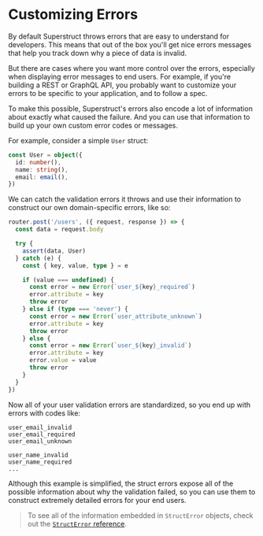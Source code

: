 # Customizing Errors

By default Superstruct throws errors that are easy to understand for developers. This means that out of the box you'll get nice errors messages that help you track down why a piece of data is invalid.

But there are cases where you want more control over the errors, especially when displaying error messages to end users. For example, if you're building a REST or GraphQL API, you probably want to customize your errors to be specific to your application, and to follow a spec.

To make this possible, Superstruct's errors also encode a lot of information about exactly what caused the failure. And you can use that information to build up your own custom error codes or messages.

For example, consider a simple `User` struct:

```ts
const User = object({
  id: number(),
  name: string(),
  email: email(),
})
```

We can catch the validation errors it throws and use their information to construct our own domain-specific errors, like so:

```ts
router.post('/users', ({ request, response }) => {
  const data = request.body

  try {
    assert(data, User)
  } catch (e) {
    const { key, value, type } = e

    if (value === undefined) {
      const error = new Error(`user_${key}_required`)
      error.attribute = key
      throw error
    } else if (type === 'never') {
      const error = new Error(`user_attribute_unknown`)
      error.attribute = key
      throw error
    } else {
      const error = new Error(`user_${key}_invalid`)
      error.attribute = key
      error.value = value
      throw error
    }
  }
})
```

Now all of your user validation errors are standardized, so you end up with errors with codes like:

```
user_email_invalid
user_email_required
user_email_unknown

user_name_invalid
user_name_required
...
```

Although this example is simplified, the struct errors expose all of the possible information about why the validation failed, so you can use them to construct extremely detailed errors for your end users.

> To see all of the information embedded in `StructError` objects, check out the [`StructError` reference](../reference.md#structerror).
